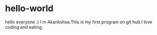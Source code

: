 # hello-world

hello everyone :)
I m Akankshsa.This is my first program on git hub.I love coding and eating.

